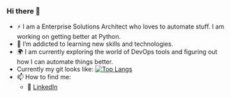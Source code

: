 ### Hi there 👋

- :zap: I am a Enterprise Solutions Architect who loves to automate stuff. I am working on getting better at Python. 
- 🌱 I’m addicted to learning new skills and technologies.
- :earth_africa: I am currently exploring the world of DevOps tools and figuring out how I can automate things better.
- Currently my git looks like:
[![Top Langs](https://github-readme-stats.vercel.app/api/top-langs/?username=choudhary314)](https://github.com/anuraghazra/github-readme-stats)
- 📫 How to find me: 
  - :office: [LinkedIn](https://www.linkedin.com/in/tarunchoudhary7/)
  
